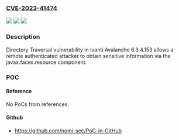 ### [CVE-2023-41474](https://cve.mitre.org/cgi-bin/cvename.cgi?name=CVE-2023-41474)
![](https://img.shields.io/static/v1?label=Product&message=n%2Fa&color=blue)
![](https://img.shields.io/static/v1?label=Version&message=n%2Fa&color=blue)
![](https://img.shields.io/static/v1?label=Vulnerability&message=n%2Fa&color=brighgreen)

### Description

Directory Traversal vulnerability in Ivanti Avalanche 6.3.4.153 allows a remote authenticated attacker to obtain sensitive information via the javax.faces.resource component.

### POC

#### Reference
No PoCs from references.

#### Github
- https://github.com/nomi-sec/PoC-in-GitHub

